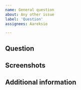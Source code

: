 ```yaml
---
name: General question
about: Any other issue
label: 'Question'
assignees: Aareksio

---
```


## Question
<!-- A clear and concise question. -->

## Screenshots
<!-- If applicable, add screenshots to help explain your question. -->

## Additional information
<!-- Add any other information about your question here. -->
